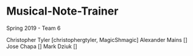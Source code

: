 # Musical-Note-Trainer
Spring 2019 - Team 6


Christopher Tyler [christophergtyler, MagicShmagic]
Alexander Mains []
Jose Chapa []
Mark Dziuk []
